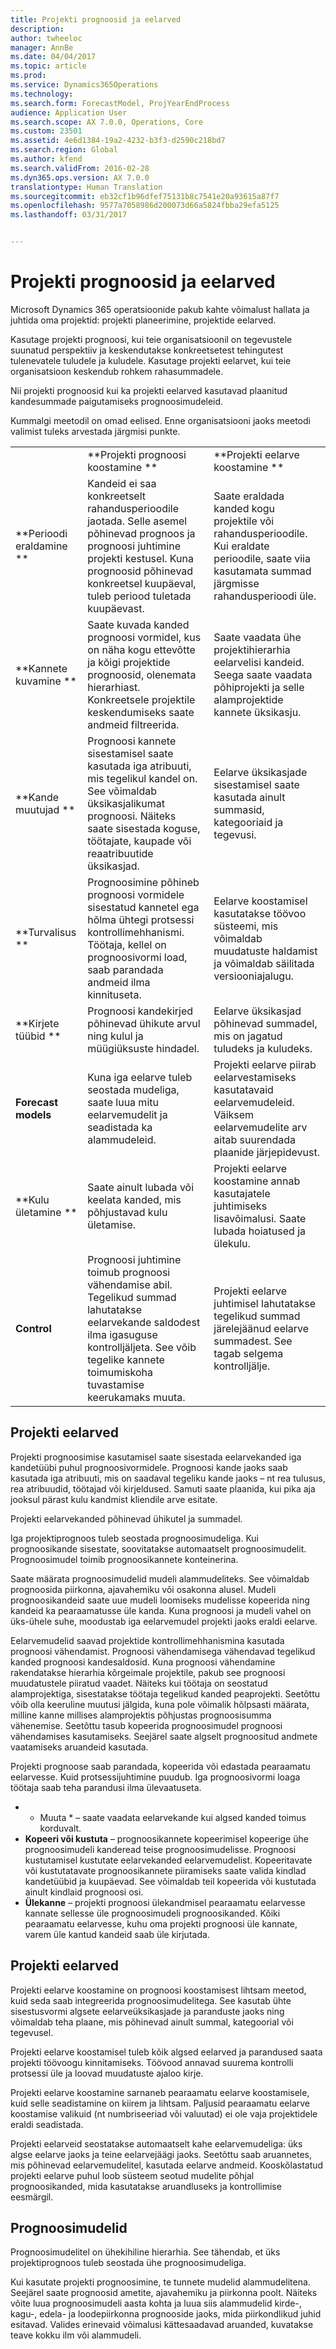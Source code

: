 ```yaml
---
title: Projekti prognoosid ja eelarved
description: 
author: twheeloc
manager: AnnBe
ms.date: 04/04/2017
ms.topic: article
ms.prod: 
ms.service: Dynamics365Operations
ms.technology: 
ms.search.form: ForecastModel, ProjYearEndProcess
audience: Application User
ms.search.scope: AX 7.0.0, Operations, Core
ms.custom: 23501
ms.assetid: 4e6d1384-19a2-4232-b3f3-d2590c218bd7
ms.search.region: Global
ms.author: kfend
ms.search.validFrom: 2016-02-28
ms.dyn365.ops.version: AX 7.0.0
translationtype: Human Translation
ms.sourcegitcommit: eb32cf1b96dfef75131b8c7541e20a93615a87f7
ms.openlocfilehash: 9577a7058986d200073d66a5824fbba29efa5125
ms.lasthandoff: 03/31/2017


---
```


# <a name="project-forecasts-and-budgets"></a>Projekti prognoosid ja eelarved



Microsoft Dynamics 365 operatsioonide pakub kahte võimalust hallata ja juhtida oma projektid: projekti planeerimine, projektide eelarved. 

Kasutage projekti prognoosi, kui teie organisatsioonil on tegevustele suunatud perspektiiv ja keskendutakse konkreetsetest tehingutest tulenevatele tuludele ja kuludele. Kasutage projekti eelarvet, kui teie organisatsioon keskendub rohkem rahasummadele. 

Nii projekti prognoosid kui ka projekti eelarved kasutavad plaanitud kandesummade paigutamiseks prognoosimudeleid. 

Kummalgi meetodil on omad eelised. Enne organisatsiooni jaoks meetodi valimist tuleks arvestada järgmisi punkte.

|                           |                                                                                                                                                                                                                                                         |                                                                                                                                                                         |
|---------------------------|---------------------------------------------------------------------------------------------------------------------------------------------------------------------------------------------------------------------------------------------------------|-------------------------------------------------------------------------------------------------------------------------------------------------------------------------|
|                           | **Projekti prognoosi koostamine **                                                                                                                                                                                                                                 | **Projekti eelarve koostamine **                                                                                                                                                   |
| **Perioodi eraldamine **     | Kandeid ei saa konkreetselt rahandusperioodile jaotada. Selle asemel põhinevad prognoos ja prognoosi juhtimine projekti kestusel. Kuna prognoosid põhinevad konkreetsel kuupäeval, tuleb periood tuletada kuupäevast. | Saate eraldada kanded kogu projektile või rahandusperioodile. Kui eraldate perioodile, saate viia kasutamata summad järgmisse rahandusperioodi üle. |
| **Kannete kuvamine **  | Saate kuvada kanded prognoosi vormidel, kus on näha kogu ettevõtte ja kõigi projektide prognoosid, olenemata hierarhiast. Konkreetsele projektile keskendumiseks saate andmeid filtreerida.                                       | Saate vaadata ühe projektihierarhia eelarvelisi kandeid. Seega saate vaadata põhiprojekti ja selle alamprojektide kannete üksikasju.                 |
| **Kande muutujad ** | Prognoosi kannete sisestamisel saate kasutada iga atribuuti, mis tegelikul kandel on. See võimaldab üksikasjalikumat prognoosi. Näiteks saate sisestada koguse, töötajate, kaupade või reaatribuutide üksikasjad.         | Eelarve üksikasjade sisestamisel saate kasutada ainult summasid, kategooriaid ja tegevusi.                                                                                    |
| **Turvalisus **              | Prognoosimine põhineb prognoosi vormidele sisestatud kannetel ega hõlma ühtegi protsessi kontrollimehhanismi. Töötaja, kellel on prognoosivormi load, saab parandada andmeid ilma kinnituseta.                                        | Eelarve koostamisel kasutatakse töövoo süsteemi, mis võimaldab muudatuste haldamist ja võimaldab säilitada versiooniajalugu.                                                       |
| **Kirjete tüübid **           | Prognoosi kandekirjed põhinevad ühikute arvul ning kulul ja müügiüksuste hindadel.                                                                                                                                                       | Eelarve üksikasjad põhinevad summadel, mis on jagatud tuludeks ja kuludeks.                                                                                        |
| **Forecast models**       | Kuna iga eelarve tuleb seostada mudeliga, saate luua mitu eelarvemudelit ja seadistada ka alammudeleid.                                                                                                                               | Projekti eelarve piirab eelarvestamiseks kasutatavaid eelarvemudeleid. Väiksem eelarvemudelite arv aitab suurendada plaanide järjepidevust.                           |
| **Kulu ületamine **         | Saate ainult lubada või keelata kanded, mis põhjustavad kulu ületamise.                                                                                                                                                                | Projekti eelarve koostamine annab kasutajatele juhtimiseks lisavõimalusi. Saate lubada hoiatused ja ülekulu.                                                                   |
| **Control**               | Prognoosi juhtimine toimub prognoosi vähendamise abil. Tegelikud summad lahutatakse eelarvekande saldodest ilma igasuguse kontrolljäljeta. See võib tegelike kannete toimumiskoha tuvastamise keerukamaks muuta.                   | Projekti eelarve juhtimisel lahutatakse tegelikud summad järelejäänud eelarve summadest. See tagab selgema kontrolljälje.                                   |

## <a name="project-forecasts"></a>Projekti eelarved
Projekti prognoosimise kasutamisel saate sisestada eelarvekanded iga kandetüübi puhul prognoosivormidele. Prognoosi kande jaoks saab kasutada iga atribuuti, mis on saadaval tegeliku kande jaoks – nt rea tulusus, rea atribuudid, töötajad või kirjeldused. Samuti saate plaanida, kui pika aja jooksul pärast kulu kandmist kliendile arve esitate. 

Projekti eelarvekanded põhinevad ühikutel ja summadel. 

Iga projektiprognoos tuleb seostada prognoosimudeliga. Kui prognoosikande sisestate, soovitatakse automaatselt prognoosimudelit. Prognoosimudel toimib prognoosikannete konteinerina. 

Saate määrata prognoosimudelid mudeli alammudeliteks. See võimaldab prognoosida piirkonna, ajavahemiku või osakonna alusel. Mudeli prognoosikandeid saate uue mudeli loomiseks mudelisse kopeerida ning kandeid ka pearaamatusse üle kanda. Kuna prognoosi ja mudeli vahel on üks-ühele suhe, moodustab iga eelarvemudel projekti jaoks eraldi eelarve. 

Eelarvemudelid saavad projektide kontrollimehhanismina kasutada prognoosi vähendamist. Prognoosi vähendamisega vähendavad tegelikud kanded prognoosi kandesaldosid. Kuna prognoosi vähendamine rakendatakse hierarhia kõrgeimale projektile, pakub see prognoosi muudatustele piiratud vaadet. Näiteks kui töötaja on seostatud alamprojektiga, sisestatakse töötaja tegelikud kanded peaprojekti. Seetõttu võib olla keeruline muutusi jälgida, kuna pole võimalik hõlpsasti määrata, milline kanne millises alamprojektis põhjustas prognoosisumma vähenemise. Seetõttu tasub kopeerida prognoosimudel prognoosi vähendamises kasutamiseks. Seejärel saate algselt prognoositud andmete vaatamiseks aruandeid kasutada. 

Projekti prognoose saab parandada, kopeerida või edastada pearaamatu eelarvesse. Kuid protsessijuhtimine puudub. Iga prognoosivormi loaga töötaja saab teha parandusi ilma ülevaatuseta.

-   * Muuta * – saate vaadata eelarvekande kui algsed kanded toimus korduvalt.
-   **Kopeeri või kustuta** – prognoosikannete kopeerimisel kopeerige ühe prognoosimudeli kanderead teise prognoosimudelisse. Prognoosi kustutamisel kustutate eelarvekanded eelarvemudelist. Kopeeritavate või kustutatavate prognoosikannete piiramiseks saate valida kindlad kandetüübid ja kuupäevad. See võimaldab teil kopeerida või kustutada ainult kindlaid prognoosi osi.
-   **Ülekanne** – projekti prognoosi ülekandmisel pearaamatu eelarvesse kannate sellesse üle prognoosimudeli prognoosikanded. Kõiki pearaamatu eelarvesse, kuhu oma projekti prognoosi üle kannate, varem üle kantud kandeid saab üle kirjutada.

## <a name="project-budgets"></a>Projekti eelarved
Projekti eelarve koostamine on prognoosi koostamisest lihtsam meetod, kuid seda saab integreerida prognoosimudelitega. See kasutab ühte sisestusvormi algsete eelarveüksikasjade ja paranduste jaoks ning võimaldab teha plaane, mis põhinevad ainult summal, kategoorial või tegevusel. 

Projekti eelarve koostamisel tuleb kõik algsed eelarved ja parandused saata projekti töövoogu kinnitamiseks. Töövood annavad suurema kontrolli protsessi üle ja loovad muudatuste ajaloo kirje. 

Projekti eelarve koostamine sarnaneb pearaamatu eelarve koostamisele, kuid selle seadistamine on kiirem ja lihtsam. Paljusid pearaamatu eelarve koostamise valikuid (nt numbriseeriad või valuutad) ei ole vaja projektidele eraldi seadistada.

Projekti eelarveid seostatakse automaatselt kahe eelarvemudeliga: üks algse eelarve jaoks ja teine eelarvejäägi jaoks. Seetõttu saab aruannetes, mis põhinevad eelarvemudelitel, kasutada eelarve andmeid. Kooskõlastatud projekti eelarve puhul loob süsteem seotud mudelite põhjal prognoosikanded, mida kasutatakse aruandluseks ja kontrollimise eesmärgil.

## <a name="forecast-models"></a>Prognoosimudelid
Prognoosimudelitel on ühekihiline hierarhia. See tähendab, et üks projektiprognoos tuleb seostada ühe prognoosimudeliga.

Kui kasutate projekti prognoosimine, te tunnete mudelid alammudelitena. Seejärel saate prognoosid ametite, ajavahemiku ja piirkonna poolt. Näiteks võite luua prognoosimudeli aasta kohta ja luua siis alammudelid kirde-, kagu-, edela- ja loodepiirkonna prognooside jaoks, mida piirkondlikud juhid esitavad. Valides erinevaid võimalusi kättesaadavad aruanded, kuvatakse teave kokku ilm või alammudeli.


